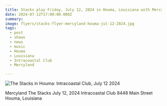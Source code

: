 ```yaml
---
title: Stacks play Friday, July 12, 2024 in Houma, Louisiana with Mercyland.
date: 2024-07-12T17:00:00.000Z
summary:
image: flyers/stacks-flyer-mercyland-houma-jul-12-2024.jpg
tags:
  - post 
  - shows
  - news
  - music
  - Houma
  - Louisiana
  - Intracoastal Club
  - Mercyland

---
```


![The Stacks in Houma: Intracoastal Club, July 12 2024](/static/img/flyers/stacks-flyer-mercyland-houma-jul-12-2024.jpg "The Stacks in Houma: Intracoastal Club, July 12 2024")

Mercyland
The Stacks
July 12, 2024
Intracoastal Club
8448 Main Street
Houma, Louisiana
